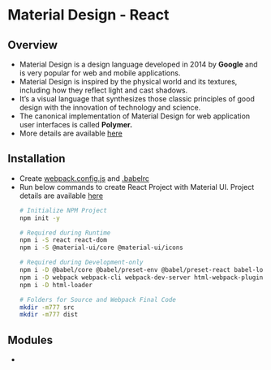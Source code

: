 # Material Design - React

## Overview
- Material Design is a design language developed in 2014 by **Google** and is very popular for web and mobile applications.
- Material Design is inspired by the physical world and its textures, including how they reflect light and cast shadows.
- It’s a visual language that synthesizes those classic principles of good design with the innovation of technology and science.
- The canonical implementation of Material Design for web application user interfaces is called **Polymer.**
- More details are available [here](https://www.material.io/)

## Installation
- Create [webpack.config.js]() and [.babelrc]()
- Run below commands to create React Project with Material UI. Project details are available [here]()
  ```sh
  # Initialize NPM Project
  npm init -y

  # Required during Runtime
  npm i -S react react-dom
  npm i -S @material-ui/core @material-ui/icons

  # Required during Development-only
  npm i -D @babel/core @babel/preset-env @babel/preset-react babel-loader
  npm i -D webpack webpack-cli webpack-dev-server html-webpack-plugin
  npm i -D html-loader

  # Folders for Source and Webpack Final Code
  mkdir -m777 src
  mkdir -m777 dist
  ```

## Modules
- 